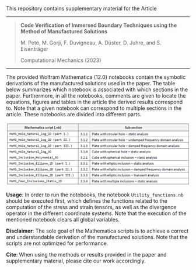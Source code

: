 This repository contains supplementary material for the Article

---

>**Code Verification of Immersed Boundary Techniques using the Method of Manufactured Solutions**
>
>M. Petö, M. Gorji, F. Duvigneau, A. Düster, D. Juhre, and S. Eisenträger
>
>Computational Mechanics (2023)

---

The provided Wolfram Mathematica (12.0) notebooks contain the symbolic derivations of the manufactured solutions used in the paper. The table below summarizes which notebook is associated with which sections in the paper. Furthermore, in all the notebooks, comments are given to locate the equations, figures and tables in the article the derived results correspond to. Note that a given notebook can correspond to multiple sections in the article. These notebooks are divided into different parts.

![Scheme](table.PNG)

**Usage**: In order to run the notebooks, the notebook `Utility_functions.nb` should be executed first, which defines the functions related to the computation of the stress and strain tensors, as well as the divergence operator in the different coordinate systems. Note that the execution of the mentioned notebook clears all global variables.

**Disclaimer**: The sole goal of the Mathematica scripts is to achieve a correct and understandable derivation of the manufactured solutions. Note that the scripts are not optimized for performance.

**Cite**: When using the methods or results provided in the paper and supplementary material, please cite our work accordingly.

